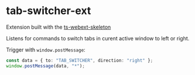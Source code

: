 # tab-switcher-ext

Extension built with the [ts-webext-skeleton](https://github.com/DannyHinshaw/ts-webext-skeleton)

Listens for commands to switch tabs in curent active window to left or right.

Trigger with `window.postMessage`:

```typescript
const data = { to: "TAB_SWITCHER", direction: "right" };
window.postMessage(data, "*");
```
